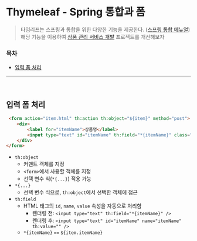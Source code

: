# Thymeleaf - Spring 통합과 폼

> 타임리프는 스프링과 통합을 위한 다양한 기능을 제공한다. ([스프링 통합 메뉴얼](https://www.thymeleaf.org/doc/tutorials/3.0/thymeleafspring.html))  
> 해당 기능을 이용하여 [상품 관리 서비스 개발](https://github.com/jmxx219/Spring-Study/blob/main/item-service/README.md) 프로젝트를 개선해보자

### 목차
- [입력 폼 처리](#입력-폼-처리) <br/>


---

<br/>

## 입력 폼 처리

```html
 <form action="item.html" th:action th:object="${item}" method="post">
    <div>
        <label for="itemName">상품명</label>
        <input type="text" id="itemName" th:field="*{itemName}" class="form-control" placeholder="이름을 입력하세요">
    </div>
</form>
```

- `th:object`
    - 커맨트 객체를 지정
    - `<form>`에서 사용할 객체를 지정
    - 선택 변수 식(`*{...}`) 적용 가능
- `*{...}`
    - 선택 변수 식으로, `th:object`에서 선택한 객체에 접근
- `th:field`
    - HTML 태그의 `id`, `name`, `value` 속성을 자동으로 처리함
        - 렌더링 전: `<input type="text" th:field="*{itemName}" />`
        - 렌더링 후: `<input type="text" id="itemName" name="itemName" th:value="" />`
    - `*{itemName}` `==` `${item.itemName}`
  
